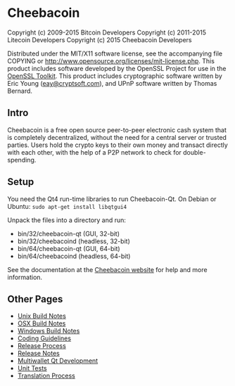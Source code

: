 Cheebacoin
================

Copyright (c) 2009-2015 Bitcoin Developers
Copyright (c) 2011-2015 Litecoin Developers
Copyright (c) 2015 Cheebacoin Developers

Distributed under the MIT/X11 software license, see the accompanying
file COPYING or http://www.opensource.org/licenses/mit-license.php.
This product includes software developed by the OpenSSL Project for use in the [OpenSSL Toolkit](http://www.openssl.org/). This product includes
cryptographic software written by Eric Young ([eay@cryptsoft.com](mailto:eay@cryptsoft.com)), and UPnP software written by Thomas Bernard.


Intro
---------------------
Cheebacoin is a free open source peer-to-peer electronic cash system that is
completely decentralized, without the need for a central server or trusted
parties.  Users hold the crypto keys to their own money and transact directly
with each other, with the help of a P2P network to check for double-spending.


Setup
---------------------
You need the Qt4 run-time libraries to run Cheebacoin-Qt. On Debian or Ubuntu:
	`sudo apt-get install libqtgui4`

Unpack the files into a directory and run:

- bin/32/cheebacoin-qt (GUI, 32-bit)
- bin/32/cheebacoind (headless, 32-bit)
- bin/64/cheebacoin-qt (GUI, 64-bit)
- bin/64/cheebacoind (headless, 64-bit)

See the documentation at the [Cheebacoin website](http://www.cheebacoin.com)
for help and more information.


Other Pages
---------------------
- [Unix Build Notes](build-unix.md)
- [OSX Build Notes](build-osx.md)
- [Windows Build Notes](build-msw.md)
- [Coding Guidelines](coding.md)
- [Release Process](release-process.md)
- [Release Notes](release-notes.md)
- [Multiwallet Qt Development](multiwallet-qt.md)
- [Unit Tests](unit-tests.md)
- [Translation Process](translation_process.md)
